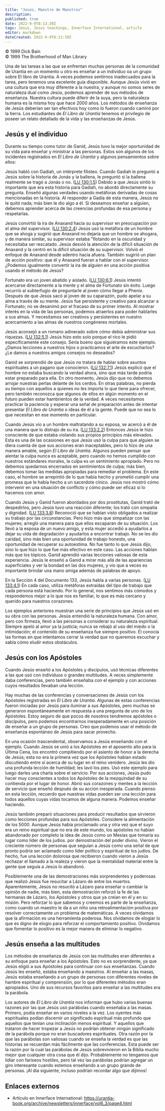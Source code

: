 ```yaml
---
title: "Jesús, Maestro de Maestros"
description: 
published: true
date: 2022-9-9T8:13:39Z
tags: Jesus, Jesus teachings, Innerface International, article
editor: markdown
dateCreated: 2022-9-9T8:13:39Z
---
```


<p class="v-card v-sheet theme--light grey lighten-3 px-2">© 1999 Dick Bain<br>© 1999 The Brotherhood of Man Library</p>

Una de las tareas a las que se enfrentan muchas personas de la comunidad de Urantia en un momento u otro es enseñar a un individuo oa un grupo sobre El libro de Urantia. A veces podemos sentirnos inadecuados para la tarea, pero tenemos una excelente guía disponible. Aunque Jesús vivió en una cultura que era muy diferente a la nuestra, y aunque no somos seres de naturaleza dual como Jesús, podemos aprender de sus métodos de enseñanza. Nuestra cultura puede diferir de la suya, pero la naturaleza humana es la misma hoy que hace 2000 años. Los métodos de enseñanza de Jesús deberían ser tan efectivos hoy como lo fueron cuando caminó por la tierra. Los estudiantes de _El Libro de Urantia_ tenemos el privilegio de poseer un relato detallado de la vida y las enseñanzas de Jesús.

## Jesús y el individuo

Durante su tiempo como tutor de Ganid, Jesús tuvo la mejor oportunidad de su vida para enseñar y ministrar a las personas. Estos son algunos de los incidentes registrados en _El Libro de Urantia_ y algunos pensamientos sobre ellos:

Jesús habló con Gadiah, un intérprete filisteo. Cuando Gadiah le preguntó a Jesús sobre la historia de Jonás y la ballena, le preguntó si la ballena realmente se tragó a Jonás o no. ([LU 130:1.5](/es/The_Urantia_Book/130#p1_5)) Debido a que Jesús sintió lo importante que era esta historia para Gadiah, no abordó directamente su pregunta. Enseñó algunas verdades usando metáforas derivadas de cosas mencionadas en la historia. Al responder a Gadía de esta manera, Jesús no le quitó nada; más bien le dio algo a él. Si deseamos enseñar a alguien, debemos aprender acerca de las creencias profundas de esa persona y respetarlas.

Jesús convirtió la ira de Anaxand hacia su supervisor en preocupación por el alma del supervisor. ([LU 130:2.4](/es/The_Urantia_Book/130#p2_4)) Jesús usó la metáfora de un hombre que se ahoga y sugirió que Anaxand no dejaría que un hombre se ahogara, y de manera similar, su supervisor estaba "flotando en la oscuridad y necesitaba ser rescatado. Jesús desvió la atención de la difícil situación de Anaxand y la centró en la difícil situación de su supervisor. Volvió el enfoque de Anaxand desde adentro hacia afuera. También sugirió un plan de acción positivo: que él y Anaxand fueran a hablar con el supervisor. ¿Podemos igualmente convertir la ira de alguien en una acción positiva usando el método de Jesús?

Fortunato era un joven abatido y aislado. ([LU 130:6.1](/es/The_Urantia_Book/130#p6_1)) Jesús intentó acercarse directamente a la mente y el alma de Fortunato sin éxito. Luego recurrió al subterfugio de preguntarle al joven cómo llegar a Phenix. Después de que Jesús sacó al joven de su caparazón, pudo apelar a su alma a través de su mente. Jesús fue persistente y creativo para alcanzar a Fortunato; no se desanimó por el fracaso de su primer intento. Al mostrar interés en la vida de las personas, podemos atraerlos para poder hablarles a sus almas. Y necesitamos ser creativos y persistentes en nuestro acercamiento a las almas de nuestros congéneres mortales.

Jesús aconsejó a un romano adinerado sobre cómo debía administrar sus riquezas. ([LU 132:5.1](/es/The_Urantia_Book/132#p5_1)) Jesús hizo esto solo porque el rico le pidió específicamente este consejo. Sería bueno que siguiéramos este ejemplo. ¿Damos lecciones a nuestros hijos o practicamos el arte de escucharlos? ¿Le damos a nuestros amigos consejos no deseados?

Ganid se sorprendió de que Jesús no tratara de hablar sobre asuntos espirituales a un pagano que conocieron. ([LU 132:7.1](/es/The_Urantia_Book/132#p7_1)) Jesús explicó que el hombre no estaba buscando la verdad ahora, sino que más tarde podría estar preparado para ella. En otro momento, Jesús dijo que no debemos arrojar nuestras perlas delante de los cerdos. En otras palabras, no pierda su tiempo con aquellos a quienes no les importa lo que tiene para ofrecer, pero también reconozca que algunos de ellos en algún momento en el futuro pueden estar hambrientos de la verdad. A veces necesitamos practicar la paciencia y esperar una señal de preparación antes de intentar presentar _El Libro de Urantia_ o ideas de él a la gente. Puede que no sea lo que necesitan en ese momento en particular.

Cuando Jesús vio a un hombre maltratando a su esposa, se acercó a él de una manera que lo distrajo de su ira. ([LU 133:2.2](/es/The_Urantia_Book/133#p2_2)) Entonces Jesús le hizo consciente de que estaba violando sus propios principios más elevados. Esta es una de las ocasiones en que Jesús usó la culpa para que alguien se diera cuenta de que sus acciones eran inaceptables, pero lo hizo de una manera amable, según _El Libro de Urantia_. Algunos pueden pensar que alentar la culpa nunca es aceptable, pero cuando no hemos cumplido con nuestros estándares morales, la culpa es un sentimiento apropiado. Pero no debemos quedarnos encerrados en sentimientos de culpa; más bien, debemos tomar las medidas apropiadas para remediar el problema. En este caso, el hombre se arrepintió de lo que había hecho y prometió cumplir una promesa que le había hecho a un sacerdote cínico. Jesús nos mostró cómo intervenir en una situación de conflicto y cómo puede ser eficaz si lo hacemos con amor.

Cuando Jesús y Ganid fueron abordados por dos prostitutas, Ganid trató de despedirlos, pero Jesús tuvo una reacción diferente; los trató con simpatía y dignidad. ([LU 133:3.8](/es/The_Urantia_Book/133#p3_8)) Reconoció que se habían visto obligados a realizar su trabajo por las circunstancias. Pero hizo más que simpatizar con las mujeres; arregló una manera para que ellos escaparan de su situación. Los llevó a la esposa de un nuevo amigo, y esta mujer accedió a ayudarlos a dejar su vida de degradación y ayudarlos a encontrar trabajo. No se les dio caridad, sino más bien una oportunidad de trabajo honesto, una oportunidad de recuperar su autoestima. No fue tanto lo que Jesús dijo, sino lo que hizo lo que fue más efectivo en este caso. Las acciones hablan más que los tópicos. Ganid aprendió varias lecciones valiosas de esta experiencia. Jesús le enseñó a Ganid a mirar más allá de las apariencias superficiales y ver la bondad en las dos mujeres, y vio que a veces es importante brindar una mano amiga además de palabras de apoyo.

En la Sección 4 del Documento 133, Jesús habla a varias personas. ([LU 133:4.1](/es/The_Urantia_Book/133#p4_1)) En cada caso, utiliza metáforas extraídas del tipo de trabajo que cada persona está haciendo. Por lo general, nos sentimos más cómodos y respondemos mejor a lo que nos es familiar, lo que es más cercano y querido para nuestros corazones.

Los ejemplos anteriores muestran una serie de principios que Jesús usó en su obra con las personas. Jesús entendió la naturaleza humana. Con amor, pero con firmeza, llevó a las personas a considerar su naturaleza espiritual. Siempre apeló al amor ya la justicia; nunca se rebajó al uso del miedo o la intimidación; el contenido de su enseñanza fue siempre positivo. Él conocía las formas en que intentamos cerrar la verdad que no queremos escuchar y sabía cómo eludir estos obstáculos.

## Jesús con los Apóstoles

Cuando Jesús enseñó a los Apóstoles y discípulos, usó técnicas diferentes a las que usó con individuos o grandes multitudes. A veces simplemente daba conferencias, pero también enseñaba con el ejemplo y con acciones cuyos resultados llevaban una lección.

Hay muchas de las conferencias y conversaciones de Jesús con los Apóstoles registradas en _El Libro de Urantia_. Algunas de estas conferencias fueron iniciadas por Jesús para iluminar a sus Apóstoles, pero muchas se generaron espontáneamente en respuesta a una pregunta de uno de los Apóstoles. Estoy seguro de que pocos de nosotros tendremos apóstoles o discípulos, pero podemos encontrarnos inesperadamente en una posición de enseñar a un grupo de personas. Creo que podemos usar el método de enseñanza espontáneo de Jesús para sacar provecho.

En una ocasión trascendental, observamos a Jesús enseñando con el ejemplo. Cuando Jesús se unió a los Apóstoles en el aposento alto para la Última Cena, los encontró compitiendo por el asiento de honor a la derecha de Jesús; esta no era la primera vez que los Apóstoles habían estado discutiendo entre sí acerca de su lugar en el reino venidero. Jesús les dio una profunda lección de humildad; les lavó los pies. Usó este ejemplo para luego darles una charla sobre el servicio. Por sus acciones, Jesús pudo hacer muy conscientes a todos los Apóstoles de la mezquindad de su contienda por el lugar de honor. Abrió sus corazones y mentes a la lección de servicio que enseñó después de su acción inesperada. Cuando pienso en esta lección, recuerdo que nuestras vidas pueden ser una lección para todos aquellos cuyas vidas tocamos de alguna manera. Podemos enseñar haciendo.

Jesús también preparó situaciones para producir resultados que sirvieron como lecciones profundas para sus Apóstoles. Considere la alimentación de los 5000. Aunque Jesús había proclamado una y otra vez que el suyo era un reino espiritual que no era de este mundo, los apóstoles no habían abandonado por completo la idea de Jesús como un Mesías que tomaría su lugar como líder de los judíos. por demostración del poder divino. Vieron el creciente número de personas que seguían a Jesús como una señal de que pronto podría ser aclamado como líder político y espiritual de los judíos. De hecho, fue una lección dolorosa que recibieron cuando vieron a Jesús rechazar el llamado a la realeza y vieron que la mentalidad material entre la gente que seguía a Jesús lo abandonó.

Posiblemente una de las demostraciones más sorprendentes y poderosas que realizó Jesús fue resucitar a Lázaro de entre los muertos. Aparentemente, Jesús no resucitó a Lázaro para enseñar o cambiar la opinión de nadie, más bien, esta demostración reforzó la fe de las hermanas de Lázaro, los Apóstoles y otros que ya creían en él y en su misión. Pero reforzar lo que sabemos y creemos es parte de la enseñanza, como cuando un maestro le da a un niño una retroalimentación positiva por resolver correctamente un problema de matemáticas. A veces olvidamos que la afirmación es una herramienta poderosa. Nos olvidamos de elogiar lo que es digno de elogio para reforzar el comportamiento positivo. Olvidamos que fomentar lo positivo es la mejor manera de eliminar lo negativo.

## Jesús enseña a las multitudes

Los métodos de enseñanza de Jesús con las multitudes eran diferentes a su enfoque para enseñar a los Apóstoles. Esto no es sorprendente, ya que Jesús eligió a sus Apóstoles para continuar con sus enseñanzas. Cuando Jesús les enseñó, estaba enseñando a maestros. Al enseñar a las masas, Jesús estaba enseñando a un grupo de personas con diferentes niveles de hambre espiritual y comprensión, por lo que diferentes métodos eran apropiados. Uno de sus recursos favoritos para enseñar a las multitudes era la parábola.

Los autores de _El Libro de Urantia_ nos informan que hubo varias buenas razones por las que Jesús usó parábolas cuando enseñaba a las masas. Primero, podía enseñar en varios niveles a la vez. Los oyentes más espirituales podían discernir un significado espiritual más profundo que aquellos que tenían una inclinación menos espiritual. Y aquellos que trataron de hacer tropezar a Jesús no podrían obtener ningún significado de la parábola porque no eran buscadores espirituales. Otra razón por la que las parábolas son valiosas cuando se enseña la verdad es que las historias se recuerdan más fácilmente que las conferencias. Esta puede ser la razón por la cual las parábolas de Jesús sobrevivieron en la Biblia mucho mejor que cualquier otra cosa que él dijo. Probablemente no tengamos que lidiar con fariseos hostiles, pero tal vez las parábolas podrían agregar un giro interesante cuando estemos enseñando a un grupo grande de personas. ¡Al día siguiente, incluso podrían recordar algo que dijimos!

## Enlaces externos

- Artículo en Innerface International: https://urantia-book.org/archive/newsletters/innerface/vol6_3/page4.html


